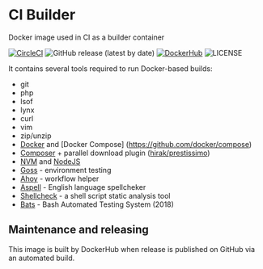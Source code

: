 # CI Builder
Docker image used in CI as a builder container

[![CircleCI](https://circleci.com/gh/drevops/ci-builder.svg?style=shield)](https://circleci.com/gh/drevops/ci-builder)
![GitHub release (latest by date)](https://img.shields.io/github/v/release/drevops/ci-builder)
[![DockerHub](https://img.shields.io/docker/pulls/drevops/ci-builder.svg)](https://hub.docker.com/r/drevops/ci-builder/)
![LICENSE](https://img.shields.io/github/license/drevops/ci-builder)

It contains several tools required to run Docker-based builds:
- git
- php
- lsof
- lynx
- curl
- vim
- zip/unzip
- [Docker](https://github.com/docker/docker-ce) and [Docker Compose] (https://github.com/docker/compose)
- [Composer](https://github.com/composer/composer) + parallel download plugin ([hirak/prestissimo](https://github.com/hirak/prestissimo))
- [NVM](https://github.com/nvm-sh/nvm) and [NodeJS](https://github.com/nodejs/node)
- [Goss](https://github.com/aelsabbahy/goss) - environment testing
- [Ahoy](https://github.com/ahoy-cli/ahoy) - workflow helper
- [Aspell](https://github.com/GNUAspell/aspell) - English language spellcheker
- [Shellcheck](https://github.com/koalaman/shellcheck) - a shell script static analysis tool
- [Bats](https://github.com/bats-core/bats-core) - Bash Automated Testing System (2018)


## Maintenance and releasing

This image is built by DockerHub when release is published on GitHub via an automated build.
